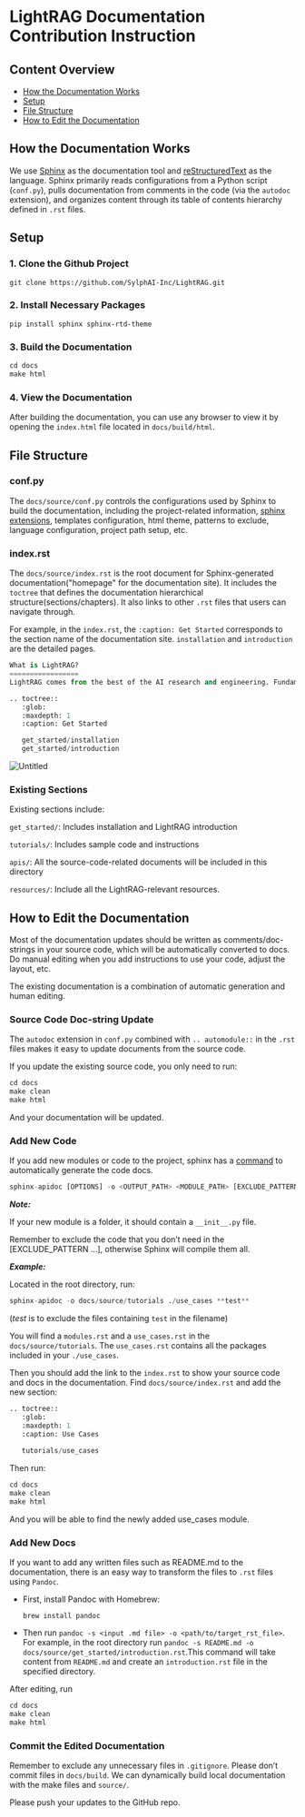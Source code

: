 # LightRAG Documentation Contribution Instruction

## Content Overview

- [How the Documentation Works](#how-the-documentation-works)
- [Setup](#setup)
- [File Structure](#file-structure)
- [How to Edit the Documentation](#how-to-edit-the-documentation)

## How the Documentation Works

We use [Sphinx](https://www.sphinx-doc.org/en/master/) as the documentation tool and [reStructuredText](https://www.sphinx-doc.org/en/master/usage/restructuredtext/basics.html) as the language. Sphinx primarily reads configurations from a Python script (`conf.py`), pulls documentation from comments in the code (via the `autodoc` extension), and organizes content through its table of contents hierarchy defined in `.rst` files. 

## Setup

### **1. Clone the Github Project**

`git clone https://github.com/SylphAI-Inc/LightRAG.git`

### **2. Install Necessary Packages**

`pip install sphinx sphinx-rtd-theme`  

### **3. Build the Documentation**

```python
cd docs
make html
```

### **4. View the Documentation**

After building the documentation, you can use any browser to view it by opening the `index.html` file located in `docs/build/html`.

## File Structure

### **conf.py**

The `docs/source/conf.py` controls the configurations used by Sphinx to build the documentation, including the project-related information, [sphinx extensions](https://www.sphinx-doc.org/en/master/usage/extensions/index.html), templates configuration, html theme, patterns to exclude, language configuration, project path setup, etc.

### **index.rst**

The `docs/source/index.rst` is the root document for Sphinx-generated documentation("homepage" for the documentation site). It includes the `toctree` that defines the documentation hierarchical structure(sections/chapters). It also links to other `.rst` files that users can navigate through.

For example, in the `index.rst`, the `:caption: Get Started` corresponds to the section name of the documentation site. `installation` and `introduction` are the detailed pages.

```python
What is LightRAG?
=================
LightRAG comes from the best of the AI research and engineering. Fundamentally, we ask ourselves: what kind of system that combines the best of research(such as LLM), engineering (such as 'jinja') to build the best applications? We are not a framework. We do not want you to directly install the package. We want you to carefully decide to take modules and structures from here to build your own library and applications. This is a cookbook organized uniquely for easy understanding: you can read the 1000 lines of code to see a typical RAG end-to-end without jumping between files and going through multi-level class inheritance. If we build our system expanding from light_rag.py, we as a community will share the same RAG languages, and share other building blocks and use cases easily without depending on a complex framework.

.. toctree::
   :glob:
   :maxdepth: 1
   :caption: Get Started

   get_started/installation
   get_started/introduction
```

![Untitled](https://prod-files-secure.s3.us-west-2.amazonaws.com/bf4570a3-1b74-45d8-8b3b-10221ec99a40/edd3bba3-265a-44cc-94d5-5ab222f9cb71/Untitled.png)

### **Existing Sections**

Existing sections include: 

`get_started/`: Includes installation and LightRAG introduction

`tutorials/`: Includes sample code and instructions

`apis/`: All the source-code-related documents will be included in this directory

`resources/`: Include all the LightRAG-relevant resources.

## How to Edit the Documentation

Most of the documentation updates should be written as comments/doc-strings in your source code, which will be automatically converted to docs. Do manual editing when you add instructions to use your code, adjust the layout, etc.

The existing documentation is a combination of automatic generation and human editing.  

### **Source Code Doc-string Update**

The `autodoc` extension in `conf.py` combined with `.. automodule::` in the `.rst` files makes it easy to update documents from the source code.

If you update the existing source code, you only need to run:

```python
cd docs
make clean
make html
```

And your documentation will be updated.

### Add New Code

If you add new modules or code to the project, sphinx has a [command](https://www.sphinx-doc.org/en/master/man/sphinx-apidoc.html#sphinx-apidoc) to automatically generate the code docs.

```python
sphinx-apidoc [OPTIONS] -o <OUTPUT_PATH> <MODULE_PATH> [EXCLUDE_PATTERN …]
```

***Note:*** 

If your new module is a folder, it should contain a `__init__.py` file.

Remember to exclude the code that you don’t need in the [EXCLUDE_PATTERN …], otherwise Sphinx will compile them all.

***Example:***

Located in the root directory, run:

```python
sphinx-apidoc -o docs/source/tutorials ./use_cases **test**
```

(*test* is to exclude the files containing `test` in the filename)

You will find a `modules.rst` and a `use_cases.rst`  in the `docs/source/tutorials`. The `use_cases.rst` contains all the packages included in your `./use_cases`. 

Then you should add the link to the `index.rst` to show your source code and docs in the documentation. Find `docs/source/index.rst` and add the new section:

```python
.. toctree::
   :glob:
   :maxdepth: 1
   :caption: Use Cases
   
   tutorials/use_cases
```

Then run: 

```python
cd docs
make clean
make html
```

And you will be able to find the newly added use_cases module.

### Add New Docs

If you want to add any written files such as README.md to the documentation, there is an easy way to transform the files to `.rst` files using `Pandoc`.

- First, install Pandoc with Homebrew:
    
    `brew install pandoc` 
    
- Then run `pandoc -s <input .md file> -o <path/to/target_rst_file>`. For example, in the root directory run `pandoc -s README.md -o docs/source/get_started/introduction.rst`.This command will take content from `README.md` and create an `introduction.rst` file in the specified directory.

After editing, run

```python
cd docs
make clean
make html
```

### Commit the Edited Documentation

Remember to exclude any unnecessary files in `.gitignore`. Please don’t commit files in `docs/build`. We can dynamically build local documentation with the make files and `source/`.

Please push your updates to the GitHub repo.
